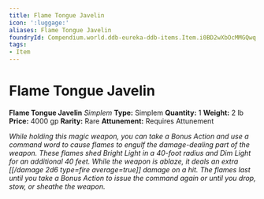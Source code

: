 ```yaml
---
title: Flame Tongue Javelin
icon: ':luggage:'
aliases: Flame Tongue Javelin
foundryId: Compendium.world.ddb-eureka-ddb-items.Item.i0BD2wXbOcMMGQwq
tags:
- Item
---
```


# Flame Tongue Javelin

**Flame Tongue Javelin**
_Simplem_
**Type:** Simplem
**Quantity:** 1
**Weight:** 2 lb
**Price:** 4000 gp
**Rarity:** Rare
**Attunement:** Requires Attunement

*While holding this magic weapon, you can take a Bonus Action and use a command word to cause flames to engulf the damage-dealing part of the weapon. These flames shed Bright Light in a 40-foot radius and Dim Light for an additional 40 feet. While the weapon is ablaze, it deals an extra  [[/damage 2d6 type=fire average=true]] damage on a hit. The flames last until you take a Bonus Action to issue the command again or until you drop, stow, or sheathe the weapon.*
